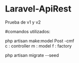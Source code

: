 # Laravel-ApiRest
Prueba de v1 y v2 

#comandos utilizados:

php artisan make:model Post -cmf   
c : controller
m : model
f : factory


php artisan migrate --seed
